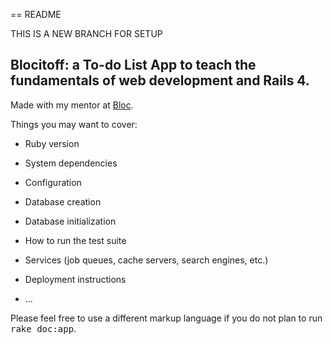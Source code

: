 == README

THIS IS A NEW BRANCH FOR SETUP

## Blocitoff: a To-do List App to teach the fundamentals of web development and Rails 4.

Made with my mentor at [Bloc](http://bloc.io).

Things you may want to cover:

* Ruby version

* System dependencies

* Configuration

* Database creation

* Database initialization

* How to run the test suite

* Services (job queues, cache servers, search engines, etc.)

* Deployment instructions

* ...


Please feel free to use a different markup language if you do not plan to run
<tt>rake doc:app</tt>.
